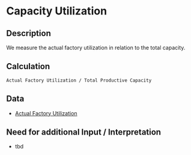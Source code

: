 # Capacity Utilization

## Description
We measure the actual factory utilization in relation to the total capacity.

## Calculation
`Actual Factory Utilization / Total Productive Capacity`

## Data
* [Actual Factory Utilization](https://github.com/fraunhofer-iem/move-kpi-system/blob/789786a039d5dce38d63f2ecdfe934decb56e4ea/kpis/Production%20Performance/Actual_Factory_Utilization.md)

## Need for additional Input / Interpretation
* tbd

